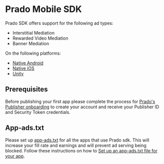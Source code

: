 
# Prado Mobile SDK

Prado SDK offers support for the following ad types:

+ Interstitial Mediation 
+ Rewarded Video Mediation 
+ Banner Mediation 

On the following platforms:

- [Native Android](/Prado%20Direct/Android)
- [Native iOS](/Prado%20Direct/iOS)
- [Unity](/Prado%20Direct/Unity)

## Prerequisites

Before publishing your first app please complete the process for [Prado's Publisher onboarding](http://accounts.prado.co/publishers/register?utm_source=prado_github) to create your account and receive your Publisher ID and Security Token credentials.

## App-ads.txt
Please set up [app-ads.txt](https://prado.co/app-ads.txt) for all the apps that use Prado sdk. This will increase your fill rate and earnings and will prevent ad serving being blocked.
Follow these instructions on how to [Set up an app-ads.txt file for your app](https://prado.co/introappadstext).
